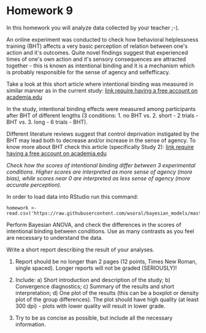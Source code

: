 # Homework 9

In this homework you will analyze data collected by your teacher ;-).

An online experiment was conducted to check how behavioral helplessness training (BHT) affects
a very basic perception of relation between one's action and it's outcomes.
Quite novel findings suggest that experienced times of one's own action and it's sensory consequences
are attracted together - this is known as intentional binding and it is a mechanism
which is probably responsible for the sense of agency and selfefficacy.

Take a look at this short article where intentional binding was measured in similar manner as in the current study:
<a href="https://s3.amazonaws.com/academia.edu.documents/34952342/Effort.pdf?AWSAccessKeyId=AKIAIWOWYYGZ2Y53UL3A&Expires=1516109489&Signature=92Sw6xLEATOTNCcCvseyoq4Oa5Q%3D&response-content-disposition=inline%3B%20filename%3DPower_to_the_will_How_exerting_physical.pdf">link require having a free account on academia.edu</a>

In the study, intentional binding effects were measured among participants after BHT of different lengths
(3 conditions: 1. no BHT vs. 2. short - 2 trials - BHT vs. 3. long - 6 trials - BHT).

Different literature reviews suggest that control deprivation instigated by the BHT may lead both to decrease and/or increase in the sense of agency.
To know more about BHT check this article (specifically Study 2):
<a href="https://s3.amazonaws.com/academia.edu.documents/39661525/Limits_of_control_The_effects_of_uncontr20151103-15959-nsl5zg.pdf?AWSAccessKeyId=AKIAIWOWYYGZ2Y53UL3A&Expires=1516109661&Signature=TV6KDdq902W6EDpFbd7qm%2Bvthyk%3D&response-content-disposition=inline%3B%20filename%3DLimits_of_control_the_effects_of_uncontr.pdf">link require having a free account on academia.edu</a>

*Check how the scores of intentional binding differ between 3 experimental conditions. Higher scores
are interpreted as more sense of agency (more bias), while scores near 0 are interpreted as less sense of agency (more accurate perception).*

In order to load data into RStudio run this command:

```
homework <- read.csv('https://raw.githubusercontent.com/wsoral/bayesian_models/master/homeworks/homework9.csv')
```

Perform Bayesian ANOVA, and check the differences in the scores of intentional
binding between conditions. Use as many contrasts as you feel are necessary to understand
the data.

Write a short report describing the result of your analyses.

1. Report should be no longer than 2 pages (12 points, Times New Roman, single spaced). Longer reports will not be graded (SERIOUSLY)!
2. Include: a) Short introduction and description of the study; b) Convergence diagnostics; c) Summary of the results and short interpretation; d) One plot of the results (this can be a boxplot or density plot of the group differences).
The plot should have high quality (at least 300 dpi) - plots with lower quality will result in lower grade.  

3. Try to be as concise as possible, but include all the necessary information.
